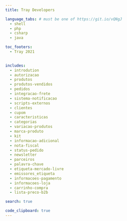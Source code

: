 ```yaml
---
title: Tray Developers

language_tabs: # must be one of https://git.io/vQNgJ
  - shell
  - php
  - csharp
  - java

toc_footers:
  - Tray 2021
  

includes:
  - introdution
  - autorizacao
  - produtos
  - produtos-vendidos
  - pedidos
  - integracao-frete
  - sistema-notificacao
  - scripts-externos
  - clientes
  - cupom
  - caracteristicas
  - categorias
  - variacao-produtos
  - marca-produto
  - kit
  - informacao-adicional
  - nota-fiscal
  - status-pedido
  - newsletter
  - parceiros
  - palavra-chave
  - etiqueta-mercado-livre
  - emissores_etiqueta
  - informacoes-pagamento
  - informacoes-loja
  - carrinho-compra
  - lista-preco-b2b

search: true

code_clipboard: true
---
```

